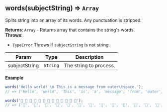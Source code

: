 <a name="words"></a>

## words(subjectString) ⇒ <code>Array</code>
Splits string into an array of its words. Any punctuation is stripped.

**Returns**: <code>Array</code> - Returns array that contains the string's words.  
**Throws**:

- <code>TypeError</code> Throws if `subjectString` is not string.


| Param | Type | Description |
| --- | --- | --- |
| subjectString | <code>String</code> | The string to process. |

**Example**  
```js
words('Hello world! \n This is a message from outer\tspace.');
// => ['Hello', 'world', 'This', 'is', 'a', 'message', 'from', 'outer', 'space']

words('🍏 🍎 🍐 🍊 🍋 🍌 🍉 🍇 🍓 🍈 🍒 🍑 🥭');
// => ['🍏', '🍎', '🍐', '🍊', '🍋', '🍌', '🍉', '🍇', '🍓', '🍈', '🍒', '🍑', '🥭']
```

